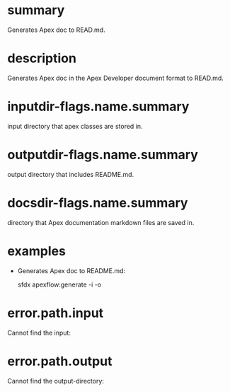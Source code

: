 # summary

Generates Apex doc to READ.md.

# description

Generates Apex doc in the Apex Developer document format to READ.md.

# inputdir-flags.name.summary

input directory that apex classes are stored in.

# outputdir-flags.name.summary

output directory that includes README.md.

# docsdir-flags.name.summary

directory that Apex documentation markdown files are saved in.

# examples

- Generates Apex doc to README.md:

  sfdx apexflow:generate -i <inputdirecroy> -o <outputdirecroy>

# error.path.input

Cannot find the input:

# error.path.output

Cannot find the output-directory:
